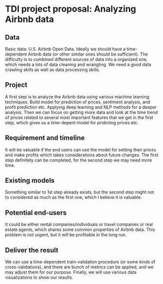 # TDI project proposal: Analyzing Airbnb data  


## Data
Basic data: U.S. Airbnb Open Data. Ideally we should have a time-dependent Airbnb data (or other similar ones should be sufficient). The difficulty is to combined different sources of data into a organized one, which needs a lots of data cleaning and wrangling. We need a good data crawling skills as well as data processing skills.  

## Project 

A first step is to analyze the Airbnb data using various machine learning techniques. Build model for prediction of prices, sentiment analysis, and profit prediction etc. Applying deep learning and NLP methods for a deeper analysis. Then we can focus on getting more data and look at the time trend of prices related to several most important features that we get in the first step, which gives us a time-depent model for pridicting prices etc.

## Requirement and timeline
It will be valuable if the end users can use the model for setting their prices and make profits which takes considerations about future changes. The first step definitely can be completed, for the second step we may need more time.

## Existing models
Something similar to 1st step already exists, but the second step might not to considered as much as the first one, which I believe it is valuable.

## Potential end-users
It could be either rental companies/individuals or travel companies or real estate agents, which shares some common properties of Airbnb data. This problem is not urgent, but it will be profitable in the long run. 


## Deliver the result
We can use a time-dependent train-validation procedure (or some kinds of cross-validations), and there are bunch of metrics can be applied, and we may adjust them for our purpose. Finally, we will use various data visualizations to show our results.
